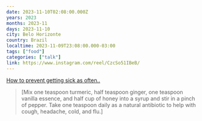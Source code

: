 ```yaml
---
date: 2023-11-10T02:08:00.000Z
years: 2023
months: 2023-11
days: 2023-11-10
city: Belo Horizonte
country: Brazil
localtime: 2023-11-09T23:08:00.000-03:00
tags: ["food"]
categories: ["talk"]
link: https://www.instagram.com/reel/CzcSo51IBeB/
---
```

[How to prevent getting sick as often..](https://www.instagram.com/reel/CzcSo51IBeB/)

> [Mix one teaspoon turmeric, half teaspoon ginger, one teaspoon vanilla essence, and half cup of honey into a syrup and stir in a pinch of pepper. Take one teaspoon daily as a natural antibiotic to help with cough, headache, cold, and flu.]
